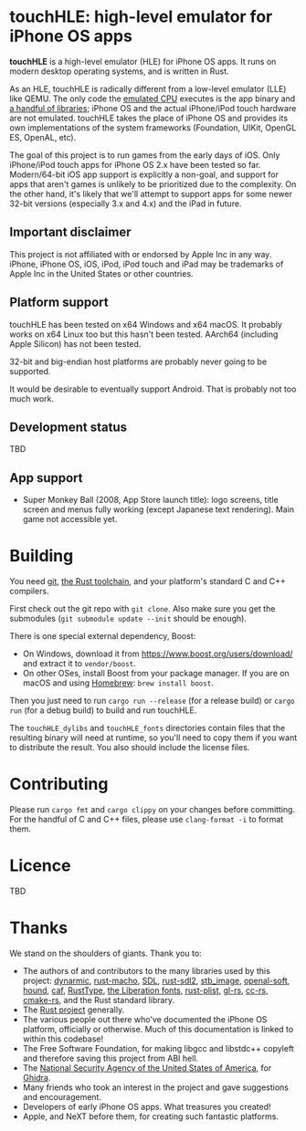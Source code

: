 # touchHLE: high-level emulator for iPhone OS apps

**touchHLE** is a high-level emulator (HLE) for iPhone OS apps. It runs on modern desktop operating systems, and is written in Rust.

As an HLE, touchHLE is radically different from a low-level emulator (LLE) like QEMU. The only code the [emulated CPU](https://github.com/merryhime/dynarmic) executes is the app binary and [a handful of libraries](touchHLE_dylibs/); iPhone OS and the actual iPhone/iPod touch hardware are not emulated. touchHLE takes the place of iPhone OS and provides its own implementations of the system frameworks (Foundation, UIKit, OpenGL ES, OpenAL, etc).

The goal of this project is to run games from the early days of iOS. Only iPhone/iPod touch apps for iPhone OS 2.x have been tested so far. Modern/64-bit iOS app support is explicitly a non-goal, and support for apps that aren't games is unlikely to be prioritized due to the complexity. On the other hand, it's likely that we'll attempt to support apps for some newer 32-bit versions (especially 3.x and 4.x) and the iPad in future.

## Important disclaimer

This project is not affiliated with or endorsed by Apple Inc in any way. iPhone, iPhone OS, iOS, iPod, iPod touch and iPad may be trademarks of Apple Inc in the United States or other countries.

## Platform support

touchHLE has been tested on x64 Windows and x64 macOS. It probably works on x64 Linux too but this hasn't been tested. AArch64 (including Apple Silicon) has not been tested.

32-bit and big-endian host platforms are probably never going to be supported.

It would be desirable to eventually support Android. That is probably not too much work.

## Development status

TBD

## App support

- Super Monkey Ball (2008, App Store launch title): logo screens, title screen and menus fully working (except Japanese text rendering). Main game not accessible yet.

# Building

You need [git](https://git-scm.com/), [the Rust toolchain](https://www.rust-lang.org/tools/install), and your platform's standard C and C++ compilers.

First check out the git repo with `git clone`. Also make sure you get the submodules (`git submodule update --init` should be enough).

There is one special external dependency, Boost:

* On Windows, download it from <https://www.boost.org/users/download/> and extract it to `vendor/boost`.
* On other OSes, install Boost from your package manager. If you are on macOS and using [Homebrew](https://brew.sh/): `brew install boost`.

Then you just need to run `cargo run --release` (for a release build) or `cargo run` (for a debug build) to build and run touchHLE.

The `touchHLE_dylibs` and `touchHLE_fonts` directories contain files that the resulting binary will need at runtime, so you'll need to copy them if you want to distribute the result. You also should include the license files.

# Contributing

Please run `cargo fmt` and `cargo clippy` on your changes before committing. For the handful of C and C++ files, please use `clang-format -i` to format them.

# Licence

TBD

# Thanks

We stand on the shoulders of giants. Thank you to:

* The authors of and contributors to the many libraries used by this project: [dynarmic](https://github.com/merryhime/dynarmic), [rust-macho](https://github.com/flier/rust-macho), [SDL](https://libsdl.org/), [rust-sdl2](https://github.com/Rust-SDL2/rust-sdl2), [stb\_image](https://github.com/nothings/stb), [openal-soft](https://github.com/kcat/openal-soft), [hound](https://github.com/ruuda/hound), [caf](https://github.com/rustaudio/caf), [RustType](https://gitlab.redox-os.org/redox-os/rusttype), [the Liberation fonts](https://github.com/liberationfonts/liberation-fonts), [rust-plist](https://github.com/ebarnard/rust-plist), [gl-rs](https://github.com/brendanzab/gl-rs), [cc-rs](https://github.com/rust-lang/cc-rs), [cmake-rs](https://github.com/rust-lang/cmake-rs), and the Rust standard library.
* The [Rust project](https://www.rust-lang.org/) generally.
* The various people out there who've documented the iPhone OS platform, officially or otherwise. Much of this documentation is linked to within this codebase!
* The Free Software Foundation, for making libgcc and libstdc++ copyleft and therefore saving this project from ABI hell.
* The [National Security Agency of the United States of America](https://en.wikipedia.org/wiki/Edward_Snowden), for [Ghidra](https://ghidra-sre.org/).
* Many friends who took an interest in the project and gave suggestions and encouragement.
* Developers of early iPhone OS apps. What treasures you created!
* Apple, and NeXT before them, for creating such fantastic platforms.
